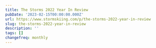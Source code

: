 ```yaml
---
title: The Storms 2022 Year In Review
pubDate: '2023-02-15T00:00:00.000Z'
url: https://www.stormskiing.com/p/the-storms-2022-year-in-review
slug: the-storms-2022-year-in-review
description: ''
tags: []
changefreq: monthly
---
```


<!-- Add post content below -->
